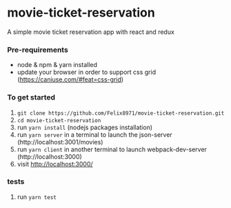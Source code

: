 # movie-ticket-reservation
A simple movie ticket reservation app with react and redux

### Pre-requirements
- node & npm & yarn installed 
- update your browser in order to support css grid (https://caniuse.com/#feat=css-grid)

### To get started

1. `git clone https://github.com/Felix8971/movie-ticket-reservation.git`
1. `cd movie-ticket-reservation` 
2. run `yarn install` (nodejs packages installation)
4. run `yarn server` in a terminal to launch the json-server (http://localhost:3001/movies)
5. run `yarn client` in another terminal to launch webpack-dev-server (http://localhost:3000)
5. visit <http://localhost:3000/> 

### tests 

1. run `yarn test` 
